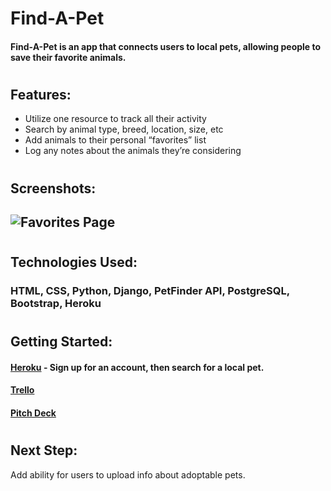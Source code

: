# Find-A-Pet

#### Find-A-Pet is an app that connects users to local pets, allowing people to save their favorite animals.
#

## Features:
* Utilize one resource to track all their activity
* Search by animal type, breed, location, size, etc
* Add animals to their personal “favorites” list
* Log any notes about the animals they’re considering
#

## Screenshots:
## ![Favorites Page](https://i.imgur.com/eRFomoK.png)
#

## Technologies Used: 
### HTML, CSS, Python, Django, PetFinder API, PostgreSQL, Bootstrap, Heroku
#

## Getting Started:
#### [Heroku](https://jfk-findapet.herokuapp.com/) - Sign up for an account, then search for a local pet.
#### [Trello](https://trello.com/b/TWtFWlN2/find-a-pet)
#### [Pitch Deck](https://docs.google.com/presentation/d/1Y2BI1ntuY-SXQ5upKEO6P_egL3w4EIvjpnc-5q1VooE/edit#slide=id.p)
#

#### 
## Next Step:
 Add ability for users to upload info about adoptable pets.

